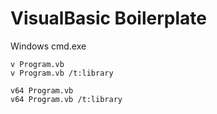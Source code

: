 # VisualBasic Boilerplate
Windows cmd.exe
```
v Program.vb
v Program.vb /t:library
```
```
v64 Program.vb
v64 Program.vb /t:library
```
